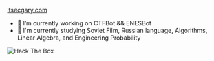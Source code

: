 [itsecgary.com](https://itsecgary.com)

- 🔭 I’m currently working on CTFBot && ENESBot
- 🌱 I'm currently studying Soviet Film, Russian language, Algorithms, Linear Algebra, and Engineering Probability

<img src="http://www.hackthebox.eu/badge/image/120937" alt="Hack The Box">
